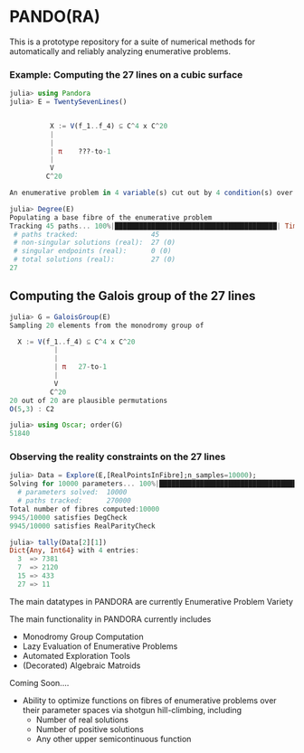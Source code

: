 # PANDO(RA)

This is a prototype repository for a suite of numerical methods for 
automatically and reliably analyzing enumerative problems. 

### Example: Computing the 27 lines on a cubic surface
 ```julia
julia> using Pandora
julia> E = TwentySevenLines()


           X := V(f_1..f_4) ⊆ C^4 x C^20
           |
           |
           | π    ???-to-1
           |
           V
          C^20

An enumerative problem in 4 variable(s) cut out by 4 condition(s) over 20 parameters.

julia> Degree(E)
Populating a base fibre of the enumerative problem
Tracking 45 paths... 100%|████████████████████████████████████████| Time: 0:00:06
  # paths tracked:                  45
  # non-singular solutions (real):  27 (0)
  # singular endpoints (real):      0 (0)
  # total solutions (real):         27 (0)
27
```

## Computing the Galois group of the 27 lines
```julia
julia> G = GaloisGroup(E)
Sampling 20 elements from the monodromy group of

  X := V(f_1..f_4) ⊆ C^4 x C^20
           |
           |
           | π   27-to-1
           |
           V
          C^20
20 out of 20 are plausible permutations
O(5,3) : C2

julia> using Oscar; order(G)
51840
```
### Observing the reality constraints on the 27 lines
```julia
julia> Data = Explore(E,[RealPointsInFibre];n_samples=10000);
Solving for 10000 parameters... 100%|████████████████████████████████████████| Time: 0:00:09
  # parameters solved:  10000
  # paths tracked:      270000
Total number of fibres computed:10000
9945/10000 satisfies DegCheck
9945/10000 satisfies RealParityCheck

julia> tally(Data[2][1])
Dict{Any, Int64} with 4 entries:
  3  => 7381
  7  => 2120
  15 => 433
  27 => 11
```

The main datatypes in PANDORA are currently
 Enumerative Problem
 Variety

The main functionality in PANDORA currently includes
- Monodromy Group Computation
- Lazy Evaluation of Enumerative Problems
- Automated Exploration Tools
- (Decorated) Algebraic Matroids

Coming Soon....
- Ability to optimize functions on fibres of enumerative problems over their parameter spaces via shotgun hill-climbing, including
  - Number of real solutions
  - Number of positive solutions
  - Any other upper semicontinuous function
